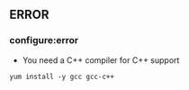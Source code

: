 ## ERROR

### configure:error
* You need a C++ compiler for C++ support
~~~
yum install -y gcc gcc-c++
~~~